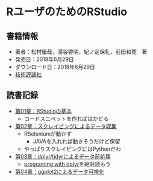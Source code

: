 # RユーザのためのRStudio


## 書籍情報

- 著者：松村優哉，湯谷啓明，紀ノ定保礼，前田和寛　著
- 発売日：2018年6月29日
- ダウンロード日：2018年6月29日
- [技術評論社](http://gihyo.jp/book)

## 読書記録


- [第01章：RStudioの基本](chp01.html)
	- コードスニペットを作ればはかどる
- [第02章：スクレイピングによるデータ収集](chp02.html)
	- RSeleniumが動かず
		- JAVAを入れれば動きそうだけど保留
	- やっぱりスクレイピングにはPythonだわ
- [第03章：dplyr/tidyrによるデータ前処理](chp03.html)
	- [programing with dplyr](https://dplyr.tidyverse.org/articles/programming.html)を絶対読もう
- [第04章：ggplot2によるデータ可視化](chp04.html)


